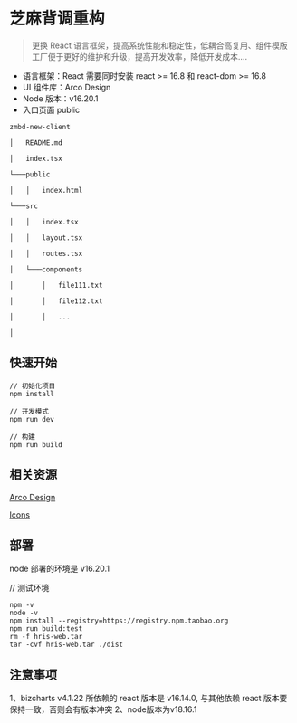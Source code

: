 # 芝麻背调重构

> 更换 React 语言框架，提高系统性能和稳定性，低耦合高复用、组件模版工厂便于更好的维护和升级，提高开发效率，降低开发成本....

- 语言框架：React 需要同时安装 react >= 16.8 和 react-dom >= 16.8
- UI 组件库：Arco Design
- Node 版本：v16.20.1
- 入口页面 public

```
zmbd-new-client

│   README.md

│   index.tsx

└───public

│   │   index.html

└───src

│   │   index.tsx

│   │   layout.tsx

│   │   routes.tsx

│   └───components

│       │   file111.txt

│       │   file112.txt

│       │   ...

│

```

## 快速开始

```
// 初始化项目
npm install

// 开发模式
npm run dev

// 构建
npm run build
```

## 相关资源

[Arco Design](https://arco.design)

[Icons](https://arco.design/react/en-US/components/icon)

## 部署

node 部署的环境是 v16.20.1

// 测试环境

```
npm -v
node -v
npm install --registry=https://registry.npm.taobao.org
npm run build:test
rm -f hris-web.tar
tar -cvf hris-web.tar ./dist

```

## 注意事项

1、bizcharts v4.1.22 所依赖的 react 版本是 v16.14.0, 与其他依赖 react 版本要保持一致，否则会有版本冲突
2、node版本为v18.16.1
